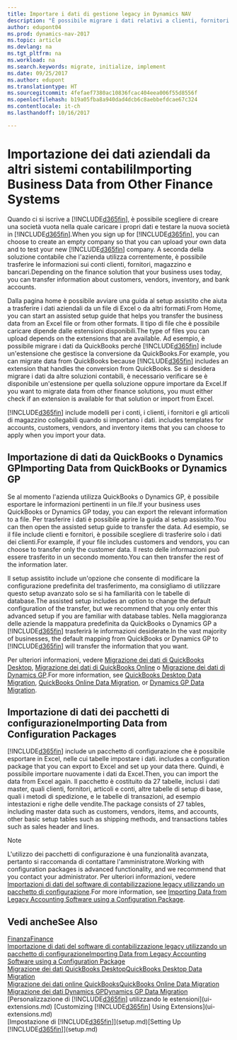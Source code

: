 ```yaml
---
title: Importare i dati di gestione legacy in Dynamics NAV
description: "È possibile migrare i dati relativi a clienti, fornitori e magazzino, ad esempio, da Excel, QuickBooks o Dynamics GP in Dynamics NAV."
author: edupont04
ms.prod: dynamics-nav-2017
ms.topic: article
ms.devlang: na
ms.tgt_pltfrm: na
ms.workload: na
ms.search.keywords: migrate, initialize, implement
ms.date: 09/25/2017
ms.author: edupont
ms.translationtype: HT
ms.sourcegitcommit: 4fefaef7380ac10836fcac404eea006f55d8556f
ms.openlocfilehash: b19a05fba8a940dad4dcb6c8aebbefdcae67c324
ms.contentlocale: it-ch
ms.lasthandoff: 10/16/2017

---
```

# <a name="importing-business-data-from-other-finance-systems"></a><span data-ttu-id="917de-103">Importazione dei dati aziendali da altri sistemi contabili</span><span class="sxs-lookup"><span data-stu-id="917de-103">Importing Business Data from Other Finance Systems</span></span>
<span data-ttu-id="917de-104">Quando ci si iscrive a [!INCLUDE[d365fin](includes/d365fin_md.md)], è possibile scegliere di creare una società vuota nella quale caricare i propri dati e testare la nuova società in [!INCLUDE[d365fin](includes/d365fin_md.md)].</span><span class="sxs-lookup"><span data-stu-id="917de-104">When you sign up for [!INCLUDE[d365fin](includes/d365fin_md.md)], you can choose to create an empty company so that you can upload your own data and to test your new [!INCLUDE[d365fin](includes/d365fin_md.md)] company.</span></span> <span data-ttu-id="917de-105">A seconda della soluzione contabile che l'azienda utilizza correntemente, è possibile trasferire le informazioni sui conti clienti, fornitori, magazzino e bancari.</span><span class="sxs-lookup"><span data-stu-id="917de-105">Depending on the finance solution that your business uses today, you can transfer information about customers, vendors, inventory, and bank accounts.</span></span>  

<span data-ttu-id="917de-106">Dalla pagina home è possibile avviare una guida al setup assistito che aiuta a trasferire i dati aziendali da un file di Excel o da altri formati.</span><span class="sxs-lookup"><span data-stu-id="917de-106">From Home, you can start an assisted setup guide that helps you transfer the business data from an Excel file or from other formats.</span></span> <span data-ttu-id="917de-107">Il tipo di file che è possibile caricare dipende dalle estensioni disponibili.</span><span class="sxs-lookup"><span data-stu-id="917de-107">The type of files you can upload depends on the extensions that are available.</span></span> <span data-ttu-id="917de-108">Ad esempio, è possibile migrare i dati da QuickBooks perché [!INCLUDE[d365fin](includes/d365fin_md.md)] include un'estensione che gestisce la conversione da QuickBooks.</span><span class="sxs-lookup"><span data-stu-id="917de-108">For example, you can migrate data from QuickBooks because [!INCLUDE[d365fin](includes/d365fin_md.md)] includes an extension that handles the conversion from QuickBooks.</span></span> <span data-ttu-id="917de-109">Se si desidera migrare i dati da altre soluzioni contabili, è necessario verificare se è disponibile un'estensione per quella soluzione oppure importare da Excel.</span><span class="sxs-lookup"><span data-stu-id="917de-109">If you want to migrate data from other finance solutions, you must either check if an extension is available for that solution or import from Excel.</span></span>  

[!INCLUDE[d365fin](includes/d365fin_md.md)]<span data-ttu-id="917de-110"> include modelli per i conti, i clienti, i fornitori e gli articoli di magazzino collegabili quando si importano i dati.</span><span class="sxs-lookup"><span data-stu-id="917de-110"> includes templates for accounts, customers, vendors, and inventory items that you can choose to apply when you import your data.</span></span>  

## <a name="importing-data-from-quickbooks-or-dynamics-gp"></a><span data-ttu-id="917de-111">Importazione di dati da QuickBooks o Dynamics GP</span><span class="sxs-lookup"><span data-stu-id="917de-111">Importing Data from QuickBooks or Dynamics GP</span></span>
<span data-ttu-id="917de-112">Se al momento l'azienda utilizza QuickBooks o Dynamics GP, è possibile esportare le informazioni pertinenti in un file.</span><span class="sxs-lookup"><span data-stu-id="917de-112">If your business uses QuickBooks or Dynamics GP today, you can export the relevant information to a file.</span></span> <span data-ttu-id="917de-113">Per trasferire i dati è possibile aprire la guida al setup assistito.</span><span class="sxs-lookup"><span data-stu-id="917de-113">You can then open the assisted setup guide to transfer the data.</span></span>
<span data-ttu-id="917de-114">Ad esempio, se il file include clienti e fornitori, è possibile scegliere di trasferire solo i dati dei clienti.</span><span class="sxs-lookup"><span data-stu-id="917de-114">For example, if your file includes customers and vendors, you can choose to transfer only the customer data.</span></span> <span data-ttu-id="917de-115">Il resto delle informazioni può essere trasferito in un secondo momento.</span><span class="sxs-lookup"><span data-stu-id="917de-115">You can then transfer the rest of the information later.</span></span>  

<span data-ttu-id="917de-116">Il setup assistito include un'opzione che consente di modificare la configurazione predefinita del trasferimento, ma consigliamo di utilizzare questo setup avanzato solo se si ha familiarità con le tabelle di database.</span><span class="sxs-lookup"><span data-stu-id="917de-116">The assisted setup includes an option to change the default configuration of the transfer, but we recommend that you only enter this advanced setup if you are familiar with database tables.</span></span> <span data-ttu-id="917de-117">Nella maggioranza delle aziende la mappatura predefinita da QuickBooks o Dynamics GP a [!INCLUDE[d365fin](includes/d365fin_md.md)] trasferirà le informazioni desiderate.</span><span class="sxs-lookup"><span data-stu-id="917de-117">In the vast majority of businesses, the default mapping from QuickBooks or Dynamics GP to [!INCLUDE[d365fin](includes/d365fin_md.md)] will transfer the information that you want.</span></span>  

<span data-ttu-id="917de-118">Per ulteriori informazioni, vedere [Migrazione dei dati di QuickBooks Desktop](ui-extensions-quickbooks-data-migration.md), [Migrazione dei dati di QuickBooks Online](ui-extensions-quickbooks-online-data-migration.md) o [Migrazione dei dati di Dynamics GP](ui-extensions-dynamicsgp-data-migration.md).</span><span class="sxs-lookup"><span data-stu-id="917de-118">For more information, see [QuickBooks Desktop Data Migration](ui-extensions-quickbooks-data-migration.md), [QuickBooks Online Data Migration](ui-extensions-quickbooks-online-data-migration.md), or [Dynamics GP Data Migration](ui-extensions-dynamicsgp-data-migration.md).</span></span>  

## <a name="importing-data-from-configuration-packages"></a><span data-ttu-id="917de-119">Importazione di dati dei pacchetti di configurazione</span><span class="sxs-lookup"><span data-stu-id="917de-119">Importing Data from Configuration Packages</span></span>
[!INCLUDE[d365fin](includes/d365fin_md.md)]<span data-ttu-id="917de-120"> include un pacchetto di configurazione che è possibile esportare in Excel, nelle cui tabelle impostare i dati.</span><span class="sxs-lookup"><span data-stu-id="917de-120"> includes a configuration package that you can export to Excel and set up your data there.</span></span> <span data-ttu-id="917de-121">Quindi, è possibile importare nuovamente i dati da Excel.</span><span class="sxs-lookup"><span data-stu-id="917de-121">Then, you can import the data from Excel again.</span></span> <span data-ttu-id="917de-122">Il pacchetto è costituito da 27 tabelle, inclusi i dati master, quali clienti, fornitori, articoli e conti, altre tabelle di setup di base, quali i metodi di spedizione, e le tabelle di transazioni, ad esempio intestazioni e righe delle vendite.</span><span class="sxs-lookup"><span data-stu-id="917de-122">The package consists of 27 tables, including master data such as customers, vendors, items, and accounts, other basic setup tables such as shipping methods, and transactions tables such as sales header and lines.</span></span>  

> [!NOTE]  
>   <span data-ttu-id="917de-123">L'utilizzo dei pacchetti di configurazione è una funzionalità avanzata, pertanto si raccomanda di contattare l'amministratore.</span><span class="sxs-lookup"><span data-stu-id="917de-123">Working with configuration packages is advanced functionality, and we recommend that you contact your administrator.</span></span> <span data-ttu-id="917de-124">Per ulteriori informazioni, vedere [Importazioni di dati del software di contabilizzazione legacy utilizzando un pacchetto di configurazione](across-import-data-configuration-packages.md).</span><span class="sxs-lookup"><span data-stu-id="917de-124">For more information, see [Importing Data from Legacy Accounting Software using a Configuration Package](across-import-data-configuration-packages.md).</span></span>  

## <a name="see-also"></a><span data-ttu-id="917de-125">Vedi anche</span><span class="sxs-lookup"><span data-stu-id="917de-125">See Also</span></span>
[<span data-ttu-id="917de-126">Finanza</span><span class="sxs-lookup"><span data-stu-id="917de-126">Finance</span></span>](finance.md)  
[<span data-ttu-id="917de-127">Importazione di dati del software di contabilizzazione legacy utilizzando un pacchetto di configurazione</span><span class="sxs-lookup"><span data-stu-id="917de-127">Importing Data from Legacy Accounting Software using a Configuration Package</span></span>](across-import-data-configuration-packages.md)  
[<span data-ttu-id="917de-128">Migrazione dei dati QuickBooks Desktop</span><span class="sxs-lookup"><span data-stu-id="917de-128">QuickBooks Desktop Data Migration</span></span>](ui-extensions-quickbooks-data-migration.md)  
[<span data-ttu-id="917de-129">Migrazione dei dati online QuickBooks</span><span class="sxs-lookup"><span data-stu-id="917de-129">QuickBooks Online Data Migration</span></span>](ui-extensions-quickbooks-online-data-migration.md)  
[<span data-ttu-id="917de-130">Migrazione dei dati Dynamics GP</span><span class="sxs-lookup"><span data-stu-id="917de-130">Dynamics GP Data Migration</span></span>](ui-extensions-dynamicsgp-data-migration.md)  
<span data-ttu-id="917de-131">[Personalizzazione di [!INCLUDE[d365fin](includes/d365fin_md.md)] utilizzando le estensioni](ui-extensions.md) </span><span class="sxs-lookup"><span data-stu-id="917de-131">[Customizing [!INCLUDE[d365fin](includes/d365fin_md.md)] Using Extensions](ui-extensions.md) </span></span>  
<span data-ttu-id="917de-132">[Impostazione di [!INCLUDE[d365fin](includes/d365fin_md.md)]](setup.md)</span><span class="sxs-lookup"><span data-stu-id="917de-132">[Setting Up [!INCLUDE[d365fin](includes/d365fin_md.md)]](setup.md)</span></span>

## 

